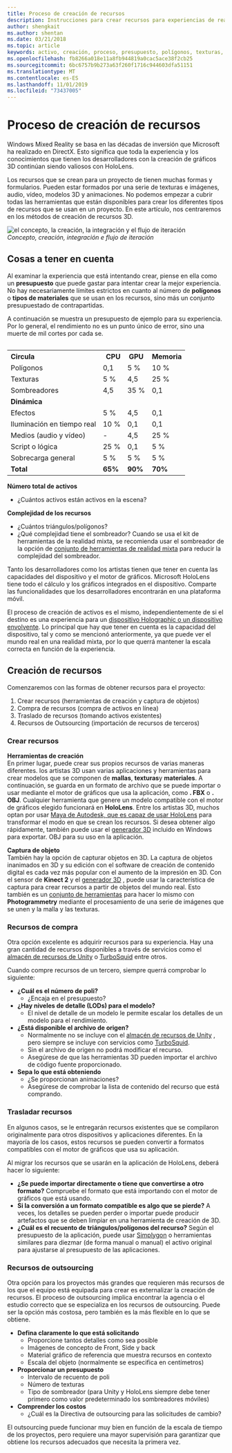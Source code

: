 ```yaml
---
title: Proceso de creación de recursos
description: Instrucciones para crear recursos para experiencias de realidad mixta.
author: shengkait
ms.author: shentan
ms.date: 03/21/2018
ms.topic: article
keywords: activo, creación, proceso, presupuesto, polígonos, texturas, sombreadores, rendimiento
ms.openlocfilehash: fb8266a018e11a8fb944819a0cac5ace38f2cb25
ms.sourcegitcommit: 6bc6757b9b273a63f260f1716c944603dfa51151
ms.translationtype: MT
ms.contentlocale: es-ES
ms.lasthandoff: 11/01/2019
ms.locfileid: "73437005"
---
```

# <a name="asset-creation-process"></a>Proceso de creación de recursos

Windows Mixed Reality se basa en las décadas de inversión que Microsoft ha realizado en DirectX. Esto significa que toda la experiencia y los conocimientos que tienen los desarrolladores con la creación de gráficos 3D continúan siendo valiosos con HoloLens.

Los recursos que se crean para un proyecto de tienen muchas formas y formularios. Pueden estar formados por una serie de texturas e imágenes, audio, vídeo, modelos 3D y animaciones. No podemos empezar a cubrir todas las herramientas que están disponibles para crear los diferentes tipos de recursos que se usan en un proyecto. En este artículo, nos centraremos en los métodos de creación de recursos 3D.

![el concepto, la creación, la integración y el flujo de iteración](images/concept-creation-integration-iteration-flow-640px.jpg)<br>
*Concepto, creación, integración e flujo de iteración*

## <a name="things-to-consider"></a>Cosas a tener en cuenta

Al examinar la experiencia que está intentando crear, piense en ella como un **presupuesto** que puede gastar para intentar crear la mejor experiencia. No hay necesariamente límites estrictos en cuanto al número de **polígonos** o **tipos de materiales** que se usan en los recursos, sino más un conjunto presupuestado de contrapartidas.

A continuación se muestra un presupuesto de ejemplo para su experiencia. Por lo general, el rendimiento no es un punto único de error, sino una muerte de mil cortes por cada se.
<br>

<table style="float:right; margin-left: 10px;">
<tr>
<th style="text-align:left;"><b>Circula</b></th><th style="text-align:right;"> CPU</th><th> GPU</th><th> Memoria</th>
</tr><tr>
<td> Polígonos</td><td> 0,1</td><td> 5 %</td><td> 10 %</td>
</tr><tr>
<td> Texturas</td><td> 5 %</td><td> 4,5</td><td>25 %</td>
</tr><tr>
<td> Sombreadores</td><td> 4,5</td><td> 35 %</td><td> 0,1</td>
</tr><tr>
<td> <b>Dinámica</b></td><td></td><td></td><td></td>
</tr><tr>
<td> Efectos</td><td> 5 %</td><td> 4,5</td><td> 0,1</td>
</tr><tr>
<td> Iluminación en tiempo real</td><td> 10 %</td><td> 0,1</td><td> 0,1</td>
</tr><tr>
<td> Medios (audio y vídeo)</td><td> -</td><td> 4,5</td><td> 25 %</td>
</tr><tr>
<td> Script o lógica</td><td> 25 %</td><td> 0,1</td><td> 5 %</td>
</tr><tr>
<td> Sobrecarga general</td><td> 5 %</td><td> 5 %</td><td> 5 %</td>
</tr><tr>
<td> <b>Total</b></td><td> <b>65%</b></td><td> <b>90%</b></td><td> <b>70%</b></td>
</tr>
</table>

**Número total de activos**
* ¿Cuántos activos están activos en la escena?

**Complejidad de los recursos**
* ¿Cuántos triángulos/polígonos?
* ¿Qué complejidad tiene el sombreador? Cuando se usa el kit de herramientas de la realidad mixta, se recomienda usar el sombreador de la opción de [conjunto de herramientas de realidad mixta](https://github.com/microsoft/MixedRealityToolkit-Unity/blob/mrtk_release/Documentation/README_MRTKStandardShader.md) para reducir la complejidad del sombreador.

Tanto los desarrolladores como los artistas tienen que tener en cuenta las capacidades del dispositivo y el motor de gráficos. Microsoft HoloLens tiene todo el cálculo y los gráficos integrados en el dispositivo. Comparte las funcionalidades que los desarrolladores encontrarán en una plataforma móvil.

El proceso de creación de activos es el mismo, independientemente de si el destino es una experiencia para un [dispositivo Holographic o un dispositivo envolvente](mixed-reality.md#the-mixed-reality-spectrum). Lo principal que hay que tener en cuenta es la capacidad del dispositivo, tal y como se mencionó anteriormente, ya que puede ver el mundo real en una realidad mixta, por lo que querrá mantener la escala correcta en función de la experiencia. 

## <a name="authoring-assets"></a>Creación de recursos

Comenzaremos con las formas de obtener recursos para el proyecto:
1. Crear recursos (herramientas de creación y captura de objetos)
2. Compra de recursos (compra de activos en línea)
3. Traslado de recursos (tomando activos existentes)
4. Recursos de Outsourcing (importación de recursos de terceros)

### <a name="creating-assets"></a>Crear recursos

**Herramientas de creación**<br>
En primer lugar, puede crear sus propios recursos de varias maneras diferentes. los artistas 3D usan varias aplicaciones y herramientas para crear modelos que se componen de **mallas**, **texturas**y **materiales**. A continuación, se guarda en un formato de archivo que se puede importar o usar mediante el motor de gráficos que usa la aplicación, como **. FBX** o **. OBJ**. Cualquier herramienta que genere un modelo compatible con el motor de gráficos elegido funcionará en **HoloLens**. Entre los artistas 3D, muchos optan por usar [Maya de Autodesk, que es capaz de usar HoloLens](https://www.youtube.com/watch?v=q0K3n0Gf8mA) para transformar el modo en que se crean los recursos. Si desea obtener algo rápidamente, también puede usar el [generador 3D](https://developer.microsoft.com/windows/hardware/3d-print/3d-builder-resources) incluido en Windows para exportar. OBJ para su uso en la aplicación.

**Captura de objeto**<br>
También hay la opción de capturar objetos en 3D. La captura de objetos inanimados en 3D y su edición con el software de creación de contenido digital es cada vez más popular con el aumento de la impresión en 3D. Con el sensor de **Kinect 2** y el [generador 3D](https://developer.microsoft.com/windows/hardware/3d-print/3d-builder-resources) , puede usar la característica de captura para crear recursos a partir de objetos del mundo real. Esto también es un [conjunto de herramientas](https://en.wikipedia.org/wiki/Comparison_of_photogrammetry_software) para hacer lo mismo con **Photogrammetry** mediante el procesamiento de una serie de imágenes que se unen y la malla y las texturas.

### <a name="purchasing-assets"></a>Recursos de compra

Otra opción excelente es adquirir recursos para su experiencia. Hay una gran cantidad de recursos disponibles a través de servicios como el [almacén de recursos de Unity](https://www.assetstore.unity3d.com/) o [TurboSquid](https://www.turbosquid.com/) entre otros.

Cuando compre recursos de un tercero, siempre querrá comprobar lo siguiente:
* **¿Cuál es el número de poli?**
  * ¿Encaja en el presupuesto?
* **¿Hay niveles de detalle (LODs) para el modelo?**
  * El nivel de detalle de un modelo le permite escalar los detalles de un modelo para el rendimiento.
* **¿Está disponible el archivo de origen?**
  * Normalmente no se incluye con el [almacén de recursos de Unity](https://www.assetstore.unity3d.com/) , pero siempre se incluye con servicios como [TurboSquid](https://www.turbosquid.com/).
  * Sin el archivo de origen no podrá modificar el recurso.
  * Asegúrese de que las herramientas 3D pueden importar el archivo de código fuente proporcionado.
* **Sepa lo que está obteniendo**
  * ¿Se proporcionan animaciones?
  * Asegúrese de comprobar la lista de contenido del recurso que está comprando.

### <a name="porting-assets"></a>Trasladar recursos

En algunos casos, se le entregarán recursos existentes que se compilaron originalmente para otros dispositivos y aplicaciones diferentes. En la mayoría de los casos, estos recursos se pueden convertir a formatos compatibles con el motor de gráficos que usa su aplicación.

Al migrar los recursos que se usarán en la aplicación de HoloLens, deberá hacer lo siguiente:
* **¿Se puede importar directamente o tiene que convertirse a otro formato?** Compruebe el formato que está importando con el motor de gráficos que está usando.
* **Si la conversión a un formato compatible es algo que se pierde?** A veces, los detalles se pueden perder o importar puede producir artefactos que se deben limpiar en una herramienta de creación de 3D.
* **¿Cuál es el recuento de triángulos/polígonos del recurso?** Según el presupuesto de la aplicación, puede usar [Simplygon](https://www.simplygon.com/) o herramientas similares para diezmar (de forma manual o manual) el activo original para ajustarse al presupuesto de las aplicaciones.

### <a name="outsourcing-assets"></a>Recursos de outsourcing

Otra opción para los proyectos más grandes que requieren más recursos de los que el equipo está equipada para crear es externalizar la creación de recursos. El proceso de outsourcing implica encontrar la agencia o el estudio correcto que se especializa en los recursos de outsourcing. Puede ser la opción más costosa, pero también es la más flexible en lo que se obtiene.
* **Defina claramente lo que está solicitando**
  * Proporcione tantos detalles como sea posible
  * Imágenes de concepto de Front, Side y back
  * Material gráfico de referencia que muestra recursos en contexto
  * Escala del objeto (normalmente se especifica en centímetros)
* **Proporcionar un presupuesto**
  * Intervalo de recuento de poli
  * Número de texturas
  * Tipo de sombreador (para Unity y HoloLens siempre debe tener primero como valor predeterminado los sombreadores móviles)
* **Comprender los costos**
  * ¿Cuál es la Directiva de outsourcing para las solicitudes de cambio?

El outsourcing puede funcionar muy bien en función de la escala de tiempo de los proyectos, pero requiere una mayor supervisión para garantizar que obtiene los recursos adecuados que necesita la primera vez.
